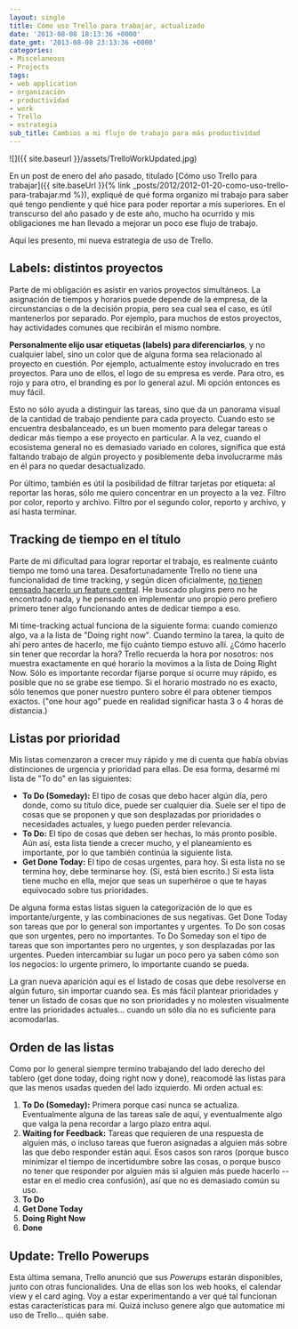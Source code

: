 ```yaml
---
layout: single
title: Cómo uso Trello para trabajar, actualizado
date: '2013-08-08 18:13:36 +0000'
date_gmt: '2013-08-08 23:13:36 +0000'
categories:
- Miscelaneous
- Projects
tags:
- web application
- organización
- productividad
- work
- Trello
- estrategia
sub_title: Cambios a mi flujo de trabajo para más productividad
---
```


![]({{ site.baseurl }}/assets/TrelloWorkUpdated.jpg)

En un post de enero del año pasado, titulado [Cómo uso Trello para trabajar]({{ site.baseUrl }}{% link _posts/2012/2012-01-20-como-uso-trello-para-trabajar.md %}), expliqué de qué forma organizo mi trabajo para saber qué tengo pendiente y qué hice para poder reportar a mis superiores. En el transcurso del año pasado y de este año, mucho ha ocurrido y mis obligaciones me han llevado a mejorar un poco ese flujo de trabajo.

Aquí les presento, mi nueva estrategia de uso de Trello.

<!--more-->

## Labels: distintos proyectos

Parte de mi obligación es asistir en varios proyectos simultáneos. La asignación de tiempos y horarios puede depende de la empresa, de la circunstancias o de la decisión propia, pero sea cual sea el caso, es útil mantenerlos por separado. Por ejemplo, para muchos de estos proyectos, hay actividades comunes que recibirán el mismo nombre.

**Personalmente elijo usar etiquetas (labels) para diferenciarlos**, y no cualquier label, sino un color que de alguna forma sea relacionado al proyecto en cuestión. Por ejemplo, actualmente estoy involucrado en tres proyectos. Para uno de ellos, el logo de su empresa es verde. Para otro, es rojo y para otro, el branding es por lo general azul. Mi opción entonces es muy fácil.

Esto no sólo ayuda a distinguir las tareas, sino que da un panorama visual de la cantidad de trabajo pendiente para cada proyecto. Cuando esto se encuentra desbalanceado, es un buen momento para delegar tareas o dedicar más tiempo a ese proyecto en particular. A la vez, cuando el ecosistema general no es demasiado variado en colores, significa que está faltando trabajo de algún proyecto y posiblemente deba involucrarme más en él para no quedar desactualizado.

Por último, también es útil la posibilidad de filtrar tarjetas por etiqueta: al reportar las horas, sólo me quiero concentrar en un proyecto a la vez. Filtro por color, reporto y archivo. Filtro por el segundo color, reporto y archivo, y así hasta terminar.

## Tracking de tiempo en el título

Parte de mi dificultad para lograr reportar el trabajo, es realmente cuánto tiempo me tomó una tarea. Desafortunadamente Trello no tiene una funcionalidad de time tracking, y según dicen oficialmente, [no tienen pensado hacerlo un feature central](https://trello.com/c/9tX8CRNm/1054-time-tracking). He buscado plugins pero no he encontrado nada, y he pensado en implementar uno propio pero prefiero primero tener algo funcionando antes de dedicar tiempo a eso.

Mi time-tracking actual funciona de la siguiente forma: cuando comienzo algo, va a la lista de "Doing right now". Cuando termino la tarea, la quito de ahí pero antes de hacerlo, me fijo cuánto tiempo estuvo allí.  ¿Cómo hacerlo sin tener que recordar la hora? Trello recuerda la hora por nosotros: nos muestra exactamente en qué horario la movimos a la lista de Doing Right Now. Sólo es importante recordar fijarse porque si ocurre muy rápido, es posible que no se grabe ese tiempo. Si el horario mostrado no es exacto, sólo tenemos que poner nuestro puntero sobre él para obtener tiempos exactos. ("one hour ago" puede en realidad significar hasta 3 o 4 horas de distancia.)

## Listas por prioridad

Mis listas comenzaron a crecer muy rápido y me di cuenta que había obvias distinciones de urgencia y prioridad para ellas. De esa forma, desarmé mi lista de "To do" en las siguientes:

- **To Do (Someday):** El tipo de cosas que debo hacer algún día, pero donde, como su título dice, puede ser cualquier día. Suele ser el tipo de cosas que se proponen y que son desplazadas por prioridades o necesidades actuales, y luego pueden perder relevancia.
- **To Do:** El tipo de cosas que deben ser hechas, lo más pronto posible. Aún así, esta lista tiende a crecer mucho, y el planeamiento es importante, por lo que también continúa la siguiente lista.
- **Get Done Today:** El tipo de cosas urgentes, para hoy. Si esta lista no se termina hoy, debe terminarse hoy. (Sí, está bien escrito.) Si esta lista tiene mucho en ella, mejor que seas un superhéroe o que te hayas equivocado sobre tus prioridades.

De alguna forma estas listas siguen la categorización de lo que es importante/urgente, y las combinaciones de sus negativas. Get Done Today son tareas que por lo general son importantes y urgentes. To Do son cosas que son urgentes, pero no importantes. To Do Someday son el tipo de tareas que son importantes pero no urgentes, y son desplazadas por las urgentes. Pueden intercambiar su lugar un poco pero ya saben cómo son los negocios: lo urgente primero, lo importante cuando se pueda.

La gran nueva aparición aquí es el listado de cosas que debe resolverse en algún futuro, sin importar cuando sea. Es más fácil plantear prioridades y tener un listado de cosas que no son prioridades y no molesten visualmente entre las prioridades actuales... cuando un sólo día no es suficiente para acomodarlas.

## Orden de las listas

Como por lo general siempre termino trabajando del lado derecho del tablero (get done today, doing right now y done), reacomodé las listas para que las menos usadas queden del lado izquierdo. Mi orden actual es:

1. **To Do (Someday):** Primera porque casi nunca se actualiza. Eventualmente alguna de las tareas sale de aquí, y eventualmente algo que valga la pena recordar a largo plazo entra aquí.
1. **Waiting for Feedback:** Tareas que requieren de una respuesta de alguien más, o incluso tareas que fueron asignadas a alguien más sobre las que debo responder están aquí. Esos casos son raros (porque busco minimizar el tiempo de incertidumbre sobre las cosas, o porque busco no tener que responder por alguien más si alguien más puede hacerlo -- estar en el medio crea confusión), así que no es demasiado común su uso.
1. **To Do**
1. **Get Done Today**
1. **Doing Right Now**
1. **Done**

## Update: Trello Powerups

Esta última semana, Trello anunció que sus _Powerups_ estarán disponibles, junto con otras funcionalides. Una de ellas son los web hooks, el calendar view y el card aging. Voy a estar experimentando a ver qué tal funcionan estas características para mí. Quizá incluso genere algo que automatice mi uso de Trello... quién sabe.
